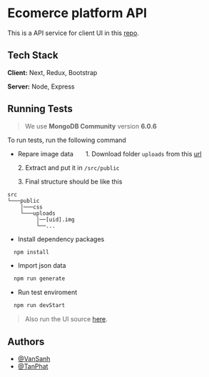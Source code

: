 
# Ecomerce platform API

This is a API service for client UI in this [repo](https://gitlab.com/kltl-ute/242k/02-fe.git).


## Tech Stack

**Client:** Next, Redux, Bootstrap

**Server:** Node, Express


## Running Tests

> We use **MongoDB Community** version **6.0.6**

To run tests, run the following command

- Repare image data
&nbsp;&nbsp;&nbsp;&nbsp;&nbsp;&nbsp;1. Download folder `uploads` from this [url](https://drive.google.com/file/d/1jZ0BfGoaYJP5RoTTrqXWErT7JmBwXdYA/view?usp=sharing)

&nbsp;&nbsp;&nbsp;&nbsp;&nbsp;&nbsp;2. Extract and put it in `/src/public`

&nbsp;&nbsp;&nbsp;&nbsp;&nbsp;&nbsp;3. Final structure should be like this
```
src
└───public
    │───css
    └───uploads
         │──[uid].img
         └──...
```


- Install dependency packages

```bash
  npm install
```

- Import json data

```bash
  npm run generate
```

- Run test enviroment

```bash
  npm run devStart
```
> Also run the UI source [here](https://gitlab.com/kltl-ute/242k/02-fe.git).
## Authors

- [@VanSanh](https://github.com/VanSanh1810)
- [@TanPhat](https://github.com/TanPhat21242002)

